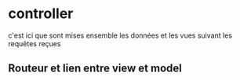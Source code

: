 # controller

c'est ici que sont mises ensemble les données et les vues suivant les requêtes reçues

## Routeur et lien entre view et model
